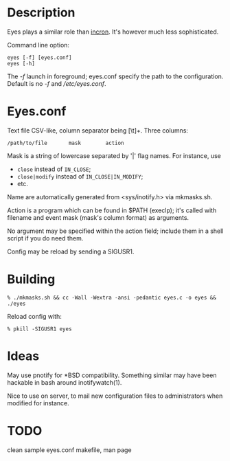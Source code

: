 # Description
Eyes plays a similar role than
[incron](http://inotify.aiken.cz/?section=incron&page=doc).
It's however much less sophisticated.

Command line option:

	eyes [-f] [eyes.conf]
	eyes [-h]

The *-f* launch in foreground; eyes.conf specify the path to the
configuration. Default is no *-f* and */etc/eyes.conf*.

# Eyes.conf
Text file CSV-like, column separator being [\t]+. Three columns:

	/path/to/file		mask		action

Mask is a string of lowercase separated by '|' flag names.
For instance, use

- `close` instead of `IN_CLOSE`;
- `close|modify` instead of `IN_CLOSE|IN_MODIFY`;
- etc.

Name are automatically generated from <sys/inotify.h> via
mkmasks.sh.

Action is a program which can be found in $PATH (execlp);
it's called with filename and event mask (mask's column format)
as arguments.

No argument may be specified within the action field;
include them in a shell script if you do need them.

Config may be reload by sending a SIGUSR1.

# Building

	% ./mkmasks.sh && cc -Wall -Wextra -ansi -pedantic eyes.c -o eyes && ./eyes

Reload config with:

	% pkill -SIGUSR1 eyes

# Ideas
May use pnotify for *BSD compatibility.
Something similar may have been hackable in bash around inotifywatch(1).

Nice to use on server, to mail new configuration files to administrators
when modified for instance.

# TODO
clean sample eyes.conf
makefile, man page
